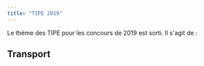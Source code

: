 ```yaml
---
title: "TIPE 2019"
---
```


Le thème des TIPE pour les concours de 2019 est sorti. Il s'agit de :

## Transport
